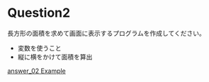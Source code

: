 # Question2

長方形の面積を求めて画面に表示するプログラムを作成してください。

* 変数を使うこと
* 縦に横をかけて面積を算出

[answer_02 Example](https://github.com/ktsuru-cw/Java_training/blob/master/Answer/answer_02_%22%E6%BC%94%E7%AE%97%E5%AD%90%22.md)
